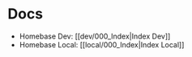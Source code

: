 # Docs

- Homebase Dev: [[dev/000_Index|Index Dev]]
- Homebase Local: [[local/000_Index|Index Local]]